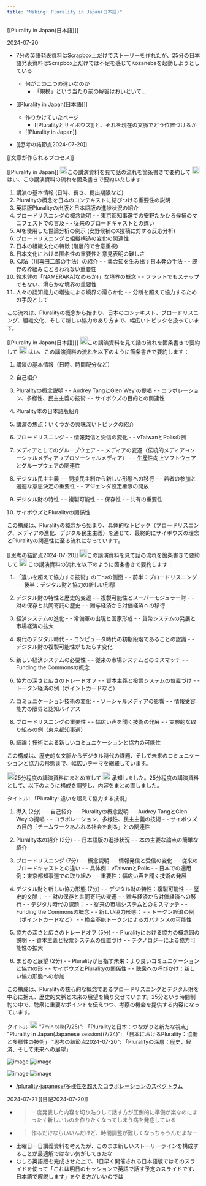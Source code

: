 ```yaml
---
title: "Making: Plurality in Japan(日本語)"
---
```


[[Plurality in Japan(日本語)]]

2024-07-20
- 7分の英語発表資料はScrapbox上だけでストーリーを作れたが、25分の日本語発表資料はScrapbox上だけでは不足を感じてKozanebaを起動しようとしている
    - 何がこの二つの違いなのか
        - 「規模」という当たり前の解答はおいといて...

- [[Plurality in Japan(日本語)]]
    - 作りかけていたページ
        - [[Pluralityとサイボウズ]]と、それを現在の文脈でどう位置づけるか
    - [[Plurality in Japan]]
- [[思考の結節点2024-07-20]]

[[文章が作られるプロセス]]

[[Plurality in Japan]]
<img src='https://scrapbox.io/api/pages/nishio/nishio/icon' alt='nishio.icon' height="19.5"/>この講演資料を見て話の流れを箇条書きで要約して
<img src='https://scrapbox.io/api/pages/nishio/claude/icon' alt='claude.icon' height="19.5"/>
はい、この講演資料の流れを箇条書きで要約いたします:

1. 講演の基本情報 (日時、長さ、提出期限など)
2. Pluralityの概念を日本のコンテキストに結びつける重要性の説明
3. 英語版Pluralityの出版と日本語版の進捗状況の紹介
4. ブロードリスニングの概念説明
        - - 東京都知事選での安野たかひろ候補のマニフェストでの言及
        - - 従来のブロードキャストとの違い
5. AIを使用した世論分析の例示 (安野候補のX投稿に対する反応分析)
6. ブロードリスニングと組織構造の変化の関連性
7. 日本の組織文化の特徴 (階層的で合意重視)
8. 日本文化における匿名性の重要性と意見表明の難しさ
9. KJ法（川喜田二郎の手法）の紹介
        - - 集合知を生み出す日本発の手法
        - - 既存の枠組みにとらわれない重要性
10. 鈴木健の「NAMERAKA(なめらか)」な境界の概念
            - - フラットでもステップでもない、滑らかな境界の重要性
11. 人々の認知能力の増強による境界の滑らか化
            - - 分断を超えて協力するための手段として

この流れは、Pluralityの概念から始まり、日本のコンテキスト、ブロードリスニング、組織文化、そして新しい協力のあり方まで、幅広いトピックを扱っています。


[[Plurality in Japan(日本語)]]
<img src='https://scrapbox.io/api/pages/nishio/nishio/icon' alt='nishio.icon' height="19.5"/>この講演資料を見て話の流れを箇条書きで要約して
<img src='https://scrapbox.io/api/pages/nishio/claude/icon' alt='claude.icon' height="19.5"/>
はい、この講演資料の流れを以下のように箇条書きで要約します：

1. 講演の基本情報（日時、時間配分など）

2. 自己紹介

3. Pluralityの概念説明
        - - Audrey TangとGlen Weylの提唱
        - - コラボレーション、多様性、民主主義の技術
        - - サイボウズの目的との関連性

4. Plurality本の日本語版紹介

5. 講演の焦点：いくつかの興味深いトピックの紹介

6. ブロードリスニング
        - - 情報発信と受信の変化
        - - vTaiwanとPolisの例

7. メディアとしてのグループウェア
        - - メディアの変遷（伝統的メディア→ソーシャルメディア→プロソーシャルメディア）
        - - 生産性向上ソフトウェアとグループウェアの関連性

8. デジタル民主主義
        - - 間接民主制から新しい形態への移行
        - - 若者の参加と迅速な意思決定の重要性
        - - アジェンダ設定権限の開放

9. デジタル財の特性
        - - 複製可能性
        - - 保存性
        - - 共有の重要性

10. サイボウズとPluralityの関係性

この構成は、Pluralityの概念から始まり、具体的なトピック（ブロードリスニング、メディアの進化、デジタル民主主義）を通じて、最終的にサイボウズの理念とPluralityの関連性に至る流れになっています。


[[思考の結節点2024-07-20]]
<img src='https://scrapbox.io/api/pages/nishio/nishio/icon' alt='nishio.icon' height="19.5"/>この講演資料を見て話の流れを箇条書きで要約して
<img src='https://scrapbox.io/api/pages/nishio/claude/icon' alt='claude.icon' height="19.5"/>
この講演資料の流れを以下のように箇条書きで要約します：

1. 「違いを超えて協力する技術」の二つの側面
        - - 前半：ブロードリスニング
        - - 後半：デジタル財と協力の新しい形態

2. デジタル財の特性と歴史的変遷
        - - 複製可能性とスーパーモジュラー財
        - - 財の保存と共同寄託の歴史
        - - 贈与経済から対価経済への移行

3. 経済システムの進化
        - - 常備軍の出現と国家形成
        - - 貨幣システムの発展と市場経済の拡大

4. 現代のデジタル時代
        - - コンピュータ時代の初期段階であることの認識
        - - デジタル財の複製可能性がもたらす変化

5. 新しい経済システムの必要性
        - - 従来の市場システムとのミスマッチ
        - - Funding the Commonsの概念

6. 協力の深さと広さのトレードオフ
        - - 資本主義と投票システムの位置づけ
        - - トークン経済の例（ポイントカードなど）

7. コミュニケーション技術の変化
        - - ソーシャルメディアの影響
        - - 情報受容能力の限界と認知バイアス

8. ブロードリスニングの重要性
        - - 幅広い声を聞く技術の発展
        - - 実験的な取り組みの例（東京都知事選）

9. 結論：技術による新しいコミュニケーションと協力の可能性

この構成は、歴史的な文脈からデジタル時代の課題、そして未来のコミュニケーションと協力の形態まで、幅広いテーマを網羅しています。

<img src='https://scrapbox.io/api/pages/nishio/nishio/icon' alt='nishio.icon' height="19.5"/>25分程度の講演資料にまとめ直して
<img src='https://scrapbox.io/api/pages/nishio/claude/icon' alt='claude.icon' height="19.5"/>
承知しました。25分程度の講演資料として、以下のように構成を調整し、内容をまとめ直しました。

タイトル: 「Plurality: 違いを超えて協力する技術」

1. 導入 (2分)
        - - 自己紹介
        - - Pluralityの概念説明
                - - Audrey TangとGlen Weylの提唱
                - - コラボレーション、多様性、民主主義の技術
                - - サイボウズの目的「チームワークあふれる社会を創る」との関連性

2. Plurality本の紹介 (2分)
        - - 日本語版の進捗状況
        - - 本の主要な論点の簡単な紹介

3. ブロードリスニング (7分)
        - - 概念説明
                - - 情報発信と受信の変化
                - - 従来のブロードキャストとの違い
        - - 具体例：vTaiwanとPolis
        - - 日本での適用例：東京都知事選での取り組み
        - - 重要性：幅広い声を聞く技術の発展

4. デジタル財と新しい協力形態 (7分)
        - - デジタル財の特性：複製可能性
        - - 歴史的文脈：
                - - 財の保存と共同寄託の変遷
                - - 贈与経済から対価経済への移行
        - - デジタル時代の課題：
                - - 従来の市場システムとのミスマッチ
                - - Funding the Commonsの概念
        - - 新しい協力形態：
                - - トークン経済の例（ポイントカードなど）
                - - 換金不能トークンによるガバナンスの可能性

5. 協力の深さと広さのトレードオフ (5分)
        - - Pluralityにおける協力の概念図の説明
        - - 資本主義と投票システムの位置づけ
        - - テクノロジーによる協力可能性の拡大

6. まとめと展望 (2分)
        - - Pluralityが目指す未来：より良いコミュニケーションと協力の形
        - - サイボウズとPluralityの関係性
        - - 聴衆への呼びかけ：新しい協力形態への参加

この構成は、Pluralityの核心的な概念であるブロードリスニングとデジタル財を中心に据え、歴史的文脈と未来の展望を織り交ぜています。25分という時間制約の中で、聴衆に重要なポイントを伝えつつ、考察の機会を提供する内容になっています。

タイトル
<img src='https://scrapbox.io/api/pages/nishio/claude/icon' alt='claude.icon' height="19.5"/>
"7min talk(7/25)": 「Pluralityと日本：つながりと新たな視点」
"Plurality in Japan(Japanese session)(7/24)": 「日本におけるPlurality：協働と多様性の技術」
"思考の結節点2024-07-20": 「Pluralityの深層：歴史、経済、そして未来への展望」

![image](https://gyazo.com/83fb6b741947f3f81fba11e48e70dd14/thumb/1000)
![image](https://gyazo.com/c756e8529c26e113edf06c658bfb55fa/thumb/1000)

![image](https://gyazo.com/09fc76d9176480d844e21c8f3e4cb12e/thumb/1000)
![image](https://gyazo.com/2482f983eb53c255d9e73fbd37cf3479/thumb/1000)
- [/plurality-japanese/多様性を超えたコラボレーションのスペクトラム](https://scrapbox.io/plurality-japanese/多様性を超えたコラボレーションのスペクトラム)

2024-07-21
[[日記2024-07-20]]
- > 一度発表した内容を切り貼りして話す方が圧倒的に準備が楽なのにまったく新しいものを作りたくなってしまう病を発症している
- > 作るだけならいいんだけど、時間調整が難しくなっちゃうんだよなー
- 土曜日一日講義資料を考えたが、このまま新しいストーリーラインを構成することが最適解ではない気がしてきたな
- むしろ英語版を完成させた上で、1日早く開催される日本語版ではそのスライドを使って「これは明日のセッションで英語で話す予定のスライドです、日本語で解説します」をやる方がいいのでは
